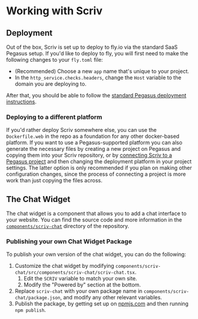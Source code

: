 Working with Scriv
==================

## Deployment

Out of the box, Scriv is set up to deploy to fly.io via the standard SaaS Pegasus setup.
If you'd like to deploy to fly, you will first need to make the following changes to your `fly.toml` file:

- (Recommended) Choose a new `app` name that's unique to your project.
- In the `http_service.checks.headers`, change the `Host` variable to the domain you are deploying to.

After that, you should be able to follow the [standard Pegasus deployment instructions](../deployment/fly.md).

### Deploying to a different platform

If you'd rather deploy Scriv somewhere else, you can use the `Dockerfile.web` in the repo as a foundation
for any other docker-based platform. If you want to use a Pegasus-supported platform you can also generate the necessary
files by creating a new project on Pegasus and copying them into your Scriv repository,
or by [connecting Scriv to a Pegasus project](./connecting.md) and then changing the deployment platform in your project settings.
The latter option is only recommended if you plan on making other configuration changes, since the process of connecting
a project is more work than just copying the files across.

## The Chat Widget

The chat widget is a component that allows you to add a chat interface to your website.
You can find the source code and more information in the
[`components/scriv-chat`](https://github.com/saaspegasus/scriv/tree/main/components/scriv-chat) directory of the repository.

### Publishing your own Chat Widget Package

To publish your own version of the chat widget, you can do the following:

1. Customize the chat widget by modifying `components/scriv-chat/src/components/scriv-chat/scriv-chat.tsx`.
   1. Edit the `SCRIV` variable to match your own site.
   2. Modify the "Powered by" section at the bottom.
2. Replace `scriv-chat` with your own package name in `components/scriv-chat/package.json`, and modify any other relevant variables.
3. Publish the package, by getting set up on [npmjs.com](https://www.npmjs.com/) and then running `npm publish`.

